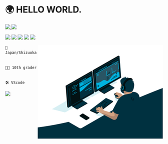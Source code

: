 <h1>🌍 HELLO WORLD.</h1>

<a href="discordapp.com/users/1028198473817935892">
    <img src="https://img.shields.io/badge/Himashiro%237777-%23555555?style=for-the-badge&logo=discord&logoColor=white&labelColor=%235865f2">
</a>
<a href="https://twitter.com/Himashiro7630">
    <img src="https://img.shields.io/badge/Himashiro-%23555555?style=for-the-badge&logo=twitter&logoColor=white&labelColor=%231da1f2">
</a>

<p>
    <img src="https://img.shields.io/badge/html5-%23E34F26?style=for-the-badge&logo=html5&logoColor=white">
    <img src="https://img.shields.io/badge/css3-%231572B6?style=for-the-badge&logo=css3&logoColor=white">
    <img src="https://img.shields.io/badge/javascript-%23323330?style=for-the-badge&logo=javascript&logoColor=%23F7DF1E">
    <img src="https://img.shields.io/badge/Python-%233776AB?style=for-the-badge&logo=python&logoColor=white">
    <img src="https://img.shields.io/badge/C++-%2300599C?style=for-the-badge&logo=cplusplus&logoColor=white">
</p>
<img src="1AD23A2F-F8E0-41DC-B42A-3012B89D31FB.gif" width="400px" align="right">
<pre><code>🗾 Japan/Shizuoka
<br>
🧑‍🎓 10th grader
<br>
🛠️ VScode</code></pre>
<a href="https://github.com/anuraghazra/github-readme-stats">
  <img align="center" width="300px" src="https://github-readme-stats.vercel.app/api?username=himashiro7630&count_private=true&show_icons=true&theme=tokyonight" />
</a>
